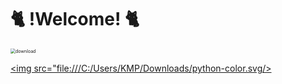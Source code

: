# :cat2:  !Welcome!  :cat2:



<img src="https://user-images.githubusercontent.com/97100324/148666300-5e4760fd-9396-4327-b3dd-63ed79dfc1dd.jpg" alt="download" style="zoom:50%;" /> 


<a href="버튼을 눌렀을 때 이동할 링크" target="_blank"><img src="file:///C:/Users/KMP/Downloads/python-color.svg/></a>
